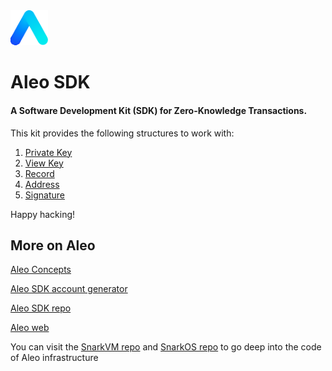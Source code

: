 <img src="./public/aleo.svg" alt="drawing" width="60"/>

# Aleo SDK

#### A Software Development Kit (SDK) for Zero-Knowledge Transactions.

This kit provides the following structures to work with:

1. [Private Key](/PrivateKey)
2. [View Key](/ViewKey)
3. [Record](/Record)
4. [Address](/Address)
5. [Signature](/Signature)

Happy hacking!

## More on Aleo  

[Aleo Concepts](https://developer.aleo.org/overview#chapter-1-concepts)

[Aleo SDK account generator](https://aleohq.github.io/aleo/)

[Aleo SDK repo](https://github.com/AleoHQ/aleo)

[Aleo web](https://www.aleo.org/)

You can visit the [SnarkVM repo](https://github.com/AleoHQ/snarkVM) and [SnarkOS repo](https://github.com/AleoHQ/snarkOS) to go deep into the code of Aleo infrastructure
